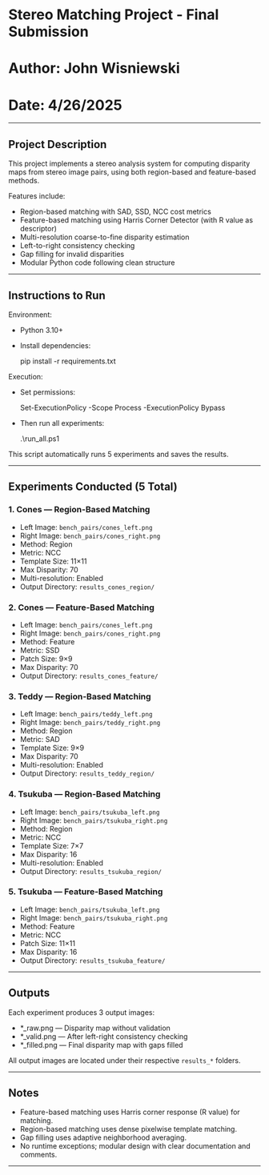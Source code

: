 # Stereo Matching Project - Final Submission
# Author: John Wisniewski
# Date: 4/26/2025

---

## Project Description

This project implements a stereo analysis system for computing disparity maps 
from stereo image pairs, using both region-based and feature-based methods.

Features include:
- Region-based matching with SAD, SSD, NCC cost metrics
- Feature-based matching using Harris Corner Detector (with R value as descriptor)
- Multi-resolution coarse-to-fine disparity estimation
- Left-to-right consistency checking
- Gap filling for invalid disparities
- Modular Python code following clean structure

---

## Instructions to Run

Environment:
- Python 3.10+
- Install dependencies:

    pip install -r requirements.txt

Execution:
- Set permissions:

    Set-ExecutionPolicy -Scope Process -ExecutionPolicy Bypass

- Then run all experiments:

    .\run_all.ps1

This script automatically runs 5 experiments and saves the results.

---

## Experiments Conducted (5 Total)

### 1. Cones — Region-Based Matching
- Left Image: `bench_pairs/cones_left.png`
- Right Image: `bench_pairs/cones_right.png`
- Method: Region
- Metric: NCC
- Template Size: 11×11
- Max Disparity: 70
- Multi-resolution: Enabled
- Output Directory: `results_cones_region/`

### 2. Cones — Feature-Based Matching
- Left Image: `bench_pairs/cones_left.png`
- Right Image: `bench_pairs/cones_right.png`
- Method: Feature
- Metric: SSD
- Patch Size: 9×9
- Max Disparity: 70
- Output Directory: `results_cones_feature/`

### 3. Teddy — Region-Based Matching
- Left Image: `bench_pairs/teddy_left.png`
- Right Image: `bench_pairs/teddy_right.png`
- Method: Region
- Metric: SAD
- Template Size: 9×9
- Max Disparity: 70
- Multi-resolution: Enabled
- Output Directory: `results_teddy_region/`

### 4. Tsukuba — Region-Based Matching
- Left Image: `bench_pairs/tsukuba_left.png`
- Right Image: `bench_pairs/tsukuba_right.png`
- Method: Region
- Metric: NCC
- Template Size: 7×7
- Max Disparity: 16
- Multi-resolution: Enabled
- Output Directory: `results_tsukuba_region/`

### 5. Tsukuba — Feature-Based Matching
- Left Image: `bench_pairs/tsukuba_left.png`
- Right Image: `bench_pairs/tsukuba_right.png`
- Method: Feature
- Metric: NCC
- Patch Size: 11×11
- Max Disparity: 16
- Output Directory: `results_tsukuba_feature/`

---

## Outputs

Each experiment produces 3 output images:
- *_raw.png — Disparity map without validation
- *_valid.png — After left-right consistency checking
- *_filled.png — Final disparity map with gaps filled

All output images are located under their respective `results_*` folders.

---

## Notes

- Feature-based matching uses Harris corner response (R value) for matching.
- Region-based matching uses dense pixelwise template matching.
- Gap filling uses adaptive neighborhood averaging.
- No runtime exceptions; modular design with clear documentation and comments.

---
